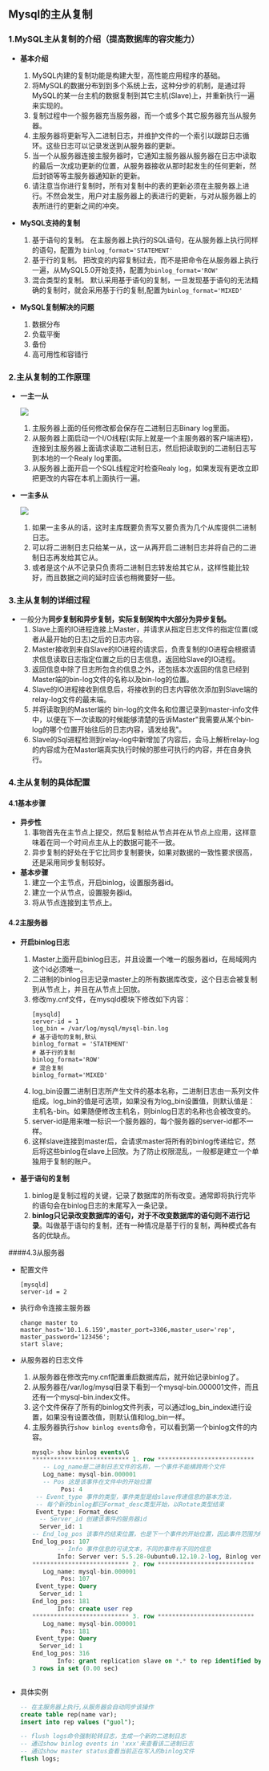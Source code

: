 ## Mysql的主从复制

### 1.MySQL主从复制的介绍（提高数据库的容灾能力）

- **基本介绍**
  1. MySQL内建的复制功能是构建大型，高性能应用程序的基础。
  2. 将MySQL的数据分布到到多个系统上去，这种分步的机制，是通过将MySQL的某一台主机的数据复制到其它主机(Slave)上，并重新执行一遍来实现的。
  3. 复制过程中一个服务器充当服务器，而一个或多个其它服务器充当从服务器。
  4. 主服务器将更新写入二进制日志，并维护文件的一个索引以跟踪日志循环。这些日志可以记录发送到从服务器的更新。
  5. 当一个从服务器连接主服务器时，它通知主服务器从服务器在日志中读取的最后一次成功更新的位置，从服务器接收从那时起发生的任何更新，然后封锁等等主服务器通知新的更新。
  6. 请注意当你进行复制时，所有对复制中的表的更新必须在主服务器上进行。不然会发生，用户对主服务器上的表进行的更新，与对从服务器上的表所进行的更新之间的冲突。

- **MySQL支持的复制**
  1. 基于语句的复制。
     在主服务器上执行的SQL语句，在从服务器上执行同样的语句，配置为 `binlog_format='STATEMENT'`
  2. 基于行的复制。
     把改变的内容复制过去，而不是把命令在从服务器上执行一遍，从MySQL5.0开始支持，配置为`binlog_format='ROW'`
  3. 混合类型的复制。
     默认采用基于语句的复制，一旦发现基于语句的无法精确的复制时，就会采用基于行的复制,配置为`binlog_format='MIXED'`

- **MySQL复制解决的问题**
  1. 数据分布
  2. 负载平衡
  3. 备份
  4. 高可用性和容错行



### 2.主从复制的工作原理

- **一主一从**

  ![](https://javanote.oss-cn-shenzhen.aliyuncs.com/15_一主一从.png)

  1. 主服务器上面的任何修改都会保存在二进制日志Binary log里面。
  2. 从服务器上面启动一个I/O线程(实际上就是一个主服务器的客户端进程)，连接到主服务器上面请求读取二进制日志，然后把读取到的二进制日志写到本地的一个Realy log里面。
  3. 从服务器上面开启一个SQL线程定时检查Realy log，如果发现有更改立即把更改的内容在本机上面执行一遍。

- **一主多从**

  ![](https://javanote.oss-cn-shenzhen.aliyuncs.com/16_一主多从.png)

  1. 如果一主多从的话，这时主库既要负责写又要负责为几个从库提供二进制日志。
  2. 可以将二进制日志只给某一从，这一从再开启二进制日志并将自己的二进制日志再发给其它从。
  3. 或者是这个从不记录只负责将二进制日志转发给其它从，这样性能比较好，而且数据之间的延时应该也稍微要好一些。

### 3.主从复制的详细过程

- 一般分为**同步复制和异步复制，实际复制架构中大部分为异步复制。** 
  1. Slave上面的IO进程连接上Master，并请求从指定日志文件的指定位置(或者从最开始的日志)之后的日志内容。
  2. Master接收到来自Slave的IO进程的请求后，负责复制的IO进程会根据请求信息读取日志指定位置之后的日志信息，返回给Slave的IO进程。
  3. 返回信息中除了日志所包含的信息之外，还包括本次返回的信息已经到Master端的bin-log文件的名称以及bin-log的位置。
  4. Slave的IO进程接收到信息后，将接收到的日志内容依次添加到Slave端的relay-log文件的最末端。
  5. 并将读取到的Master端的 bin-log的文件名和位置记录到master-info文件中，以便在下一次读取的时候能够清楚的告诉Master"我需要从某个bin-log的哪个位置开始往后的日志内容，请发给我"。
  6. Slave的Sql进程检测到relay-log中新增加了内容后，会马上解析relay-log的内容成为在Master端真实执行时候的那些可执行的内容，并在自身执行。



### 4.主从复制的具体配置

#### 4.1基本步骤

- **异步性**
  1. 事物首先在主节点上提交，然后复制给从节点并在从节点上应用，这样意味着在同一个时间点主从上的数据可能不一致。
  2. 异步复制的好处在于它比同步复制要快，如果对数据的一致性要求很高，还是采用同步复制较好。
- **基本步骤**
  1. 建立一个主节点，开启binlog，设置服务器id。
  2. 建立一个从节点，设置服务器id。
  3. 将从节点连接到主节点上。

#### 4.2主服务器

- **开启binlog日志**
  
  1. Master上面开启binlog日志，并且设置一个唯一的服务器id，在局域网内这个id必须唯一。
  2. 二进制的binlog日志记录master上的所有数据库改变，这个日志会被复制到从节点上，并且在从节点上回放。
  3. 修改my.cnf文件，在mysqld模块下修改如下内容：
     ```properties
     [mysqld]
     server-id = 1
     log_bin = /var/log/mysql/mysql-bin.log
     # 基于语句的复制,默认
     binlog_format = 'STATEMENT'
     # 基于行的复制
     binlog_format='ROW'
     # 混合复制
     binlog_format='MIXED'
     ```
  4. log_bin设置二进制日志所产生文件的基本名称，二进制日志由一系列文件组成。log_bin的值是可选项，如果没有为log_bin设置值，则默认值是：主机名-bin。如果随便修改主机名，则binlog日志的名称也会被改变的。
  5. server-id是用来唯一标识一个服务器的，每个服务器的server-id都不一样。
  6. 这样slave连接到master后，会请求master将所有的binlog传递给它，然后将这些binlog在slave上回放。为了防止权限混乱，一般都是建立一个单独用于复制的账户。
  
- **基于语句的复制**
  
  1. binlog是复制过程的关键，记录了数据库的所有改变。通常即将执行完毕的语句会在binlog日志的末尾写入一条记录。
  2. **binlog只记录改变数据库的语句，对于不改变数据库的语句则不进行记录**。叫做基于语句的复制，还有一种情况是基于行的复制，两种模式各有各的优缺点。

####4.3从服务器

- 配置文件
  ```properties
  [mysqld]
  server-id = 2
  ```

- 执行命令连接主服务器
  ```shell
  change master to master_host='10.1.6.159',master_port=3306,master_user='rep',
  master_password='123456';
  start slave;
  ```

- 从服务器的日志文件
  1. 从服务器在修改完my.cnf配置重启数据库后，就开始记录binlog了。
  2. 从服务器在/var/log/mysql目录下看到一个mysql-bin.000001文件，而且还有一个mysql-bin.index文件。
  3. 这个文件保存了所有的binlog文件列表，可以通过log_bin_index进行设置，如果没有设置改值，则默认值和log_bin一样。
  4. 主服务器执行`show binlog events`命令，可以看到第一个binlog文件的内容。
     ```sql
     mysql> show binlog events\G
     *************************** 1. row ***************************
        -- Log_name是二进制日志文件的名称，一个事件不能横跨两个文件
        Log_name: mysql-bin.000001
        -- Pos 这是该事件在文件中的开始位置
             Pos: 4
      -- Event_type 事件的类型，事件类型是给slave传递信息的基本方法，
      -- 每个新的binlog都已Format_desc类型开始，以Rotate类型结束
      Event_type: Format_desc
       -- Server_id 创建该事件的服务器id
       Server_id: 1
     -- End_log_pos 该事件的结束位置，也是下一个事件的开始位置，因此事件范围为Pos~End_log_pos-1
     End_log_pos: 107
            -- Info 事件信息的可读文本，不同的事件有不同的信息
            Info: Server ver: 5.5.28-0ubuntu0.12.10.2-log, Binlog ver: 4
     *************************** 2. row ***************************
        Log_name: mysql-bin.000001
             Pos: 107
      Event_type: Query
       Server_id: 1
     End_log_pos: 181
            Info: create user rep
     *************************** 3. row ***************************
        Log_name: mysql-bin.000001
             Pos: 181
      Event_type: Query
       Server_id: 1
     End_log_pos: 316
            Info: grant replication slave on *.* to rep identified by '123456'
     3 rows in set (0.00 sec)
     ```
   ```
  
   ```
  
- 具体实例
  ```sql
  -- 在主服务器上执行,从服务器会自动同步该操作
  create table rep(name var);
  insert into rep values ("guol");

  -- flush logs命令强制轮转日志，生成一个新的二进制日志
  -- 通过show binlog events in 'xxx'来查看该二进制日志
  -- 通过show master status查看当前正在写入的binlog文件
  flush logs;
  ```
